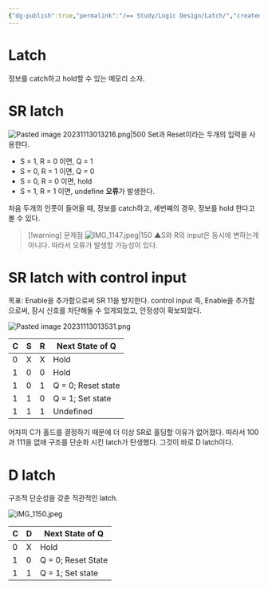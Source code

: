 ```yaml
---
{"dg-publish":true,"permalink":"/== Study/Logic Design/Latch/","created":"2023-12-18T02:49:10.000+09:00","updated":"2025-01-14T15:33:45.000+09:00"}
---
```


# Latch
정보를 catch하고 hold할 수 있는 메모리 소자.
# SR latch

![Pasted image 20231113013216.png|500](/img/user/z-Attached%20Files/Pasted%20image%2020231113013216.png)
Set과 Reset이라는 두개의 입력을 사용한다.
- S = 1, R = 0 이면, Q = 1
- S = 0, R = 1 이면, Q = 0
- S = 0, R = 0 이면, hold
- S = 1, R = 1 이면, undefine **오류**가 발생한다.

처음 두개의 인풋이 들어올 때, 정보를 catch하고,
세번째의 경우, 정보를 hold 한다고 볼 수 있다.

>[!warning] 문제점
![IMG_1147.jpeg|150](/img/user/z-Attached%20Files/IMG_1147.jpeg)
▲S와 R의 input은 동시에 변하는게 아니다. 따라서 오류가 발생할 가능성이 있다.


# SR latch with control input
목표: Enable을 추가함으로써 SR 11을 방지한다.
control input 즉, Enable을 추가함으로써, 잠시 신호를 차단해둘 수 있게되었고, 안정성이 확보되었다.

![Pasted image 20231113013531.png](/img/user/z-Attached%20Files/Pasted%20image%2020231113013531.png)

C | S | R | Next State of Q
--|-- |-- |--
0 | X | X | Hold 
1 | 0 | 0 | Hold
1 | 0 | 1 | Q = 0; Reset state
1 | 1 | 0 | Q = 1; Set state
1 | 1 | 1 | Undefined

어차피 C가 홀드를 결정하기 때문에 더 이상 SR로 홀딩할 이유가 없어졌다.
따라서 100과 111을 없애 구조를 단순화 시킨 latch가 탄생했다.
그것이 바로 D latch이다.

# D latch
구조적 단순성을 갖춘 직관적인 latch.

![IMG_1150.jpeg](/img/user/z-Attached%20Files/IMG_1150.jpeg)

C | D | Next State of Q
--|-- |--
0 | X | Hold  
1 | 0 | Q = 0; Reset State
1 | 1 | Q = 1; Set state
